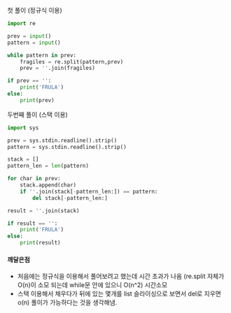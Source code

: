 첫 풀이 (정규식 이용)
```python
import re

prev = input()
pattern = input()

while pattern in prev:
    fragiles = re.split(pattern,prev)
    prev = ''.join(fragiles)

if prev == '':
    print('FRULA')
else:
    print(prev)
```

두번째 풀이 (스택 이용)
```python
import sys

prev = sys.stdin.readline().strip()
pattern = sys.stdin.readline().strip()

stack = []
pattern_len = len(pattern)

for char in prev:
    stack.append(char)
    if ''.join(stack[-pattern_len:]) == pattern:
        del stack[-pattern_len:]

result = ''.join(stack)

if result == '':
    print('FRULA')
else:
    print(result)
```

#### 깨달은점
- 처음에는 정규식을 이용해서 풀어보려고 했는데 시간 초과가 나옴 (re.split 자체가 O(n)이 소모 되는데 while문 안에 있으니  O(n^2) 시간소모
- 스택 이용해서 채우다가 뒤에 있는 몇개를 list 슬라이싱으로 보면서 del로 지우면 o(n) 풀이가 가능하다는 것을 생각해냄.
